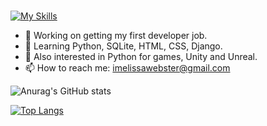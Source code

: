 ### 



[![My Skills](https://skills.thijs.gg/icons?i=py,html,css,django,vscode,sqlite)](https://skills.thijs.gg)



- 🔭 Working on getting my first developer job.
- 🌱 Learning Python, SQLite, HTML, CSS, Django.
- 🔭 Also interested in Python for games, Unity and Unreal.
- 📫 How to reach me: imelissawebster@gmail.com

![Anurag's GitHub stats](https://github-readme-stats.vercel.app/api?username=melissawebster&show_icons=true&theme=prussian)<p></p>
[![Top Langs](https://github-readme-stats.vercel.app/api/top-langs/?username=melissawebster&layout=compact)](https://github.com/anuraghazra/github-readme-stats)
